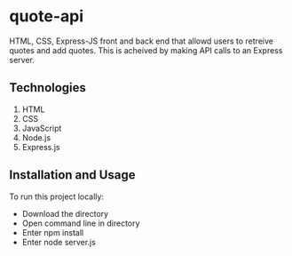 # quote-api

HTML, CSS, Express-JS front and back end that allowd users to retreive quotes and add quotes. This is acheived by making API calls to an Express server.

## Technologies

1. HTML
2. CSS
3. JavaScript
4. Node.js
5. Express.js

## Installation and Usage

To run this project locally: 

- Download the directory
- Open command line in directory
- Enter npm install
- Enter node server.js